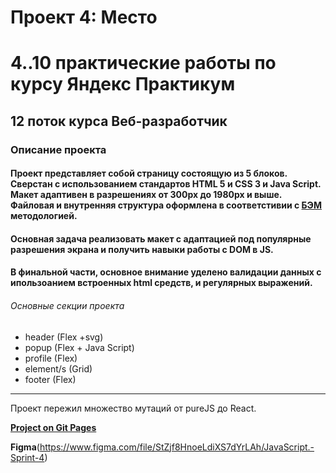 # Проект 4: Место
# 4..10 практические работы по курсу Яндекс Практикум
## 12 поток курса Веб-разработчик
### Описание проекта
#### Проект представляет собой страницу состоящую из 5 блоков. Сверстан с использованием стандартов HTML 5 и CSS 3 и Java Script. Макет адаптивен в разрешениях от 300px до 1980px и выше. Файловая и внутренняя структура оформлена в соответстивии с [БЭМ](https://ru.bem.info/ "Я Yandex!") методологией.
#### Основная задача реализовать макет с адаптацией под популярные разрешения экрана и получить навыки работы с DOM в JS.
#### В финальной части, основное внимание уделено валидации данных с ипользоанием встроенных html средств, и регулярных выражений.

###### Основные секции проекта
* header (Flex +svg)
* popup (Flex + Java Script)
* profile (Flex)
* element/s (Grid) 
* footer (Flex)
------
Проект пережил множество мутаций от pureJS до React.

[**Project on Git Pages**](https://some-0ne-else.github.io/mesto/)


**Figma**(https://www.figma.com/file/StZjf8HnoeLdiXS7dYrLAh/JavaScript.-Sprint-4)

